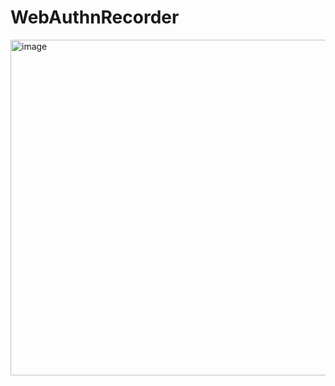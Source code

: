 # WebAuthnRecorder

<img width="631" height="537" alt="image" src="https://github.com/user-attachments/assets/f6b79979-f841-4cef-8720-39bcc2cc648c" />
